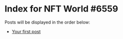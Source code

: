 # Index for NFT World #6559
Posts will be displayed in the order below:

- [Your first post](./001-first.md)

